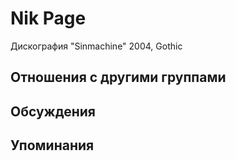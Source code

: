 # Nik Page

Дискография
"Sinmachine" 2004, Gothic

## Отношения с другими группами


## Обсуждения


## Упоминания


